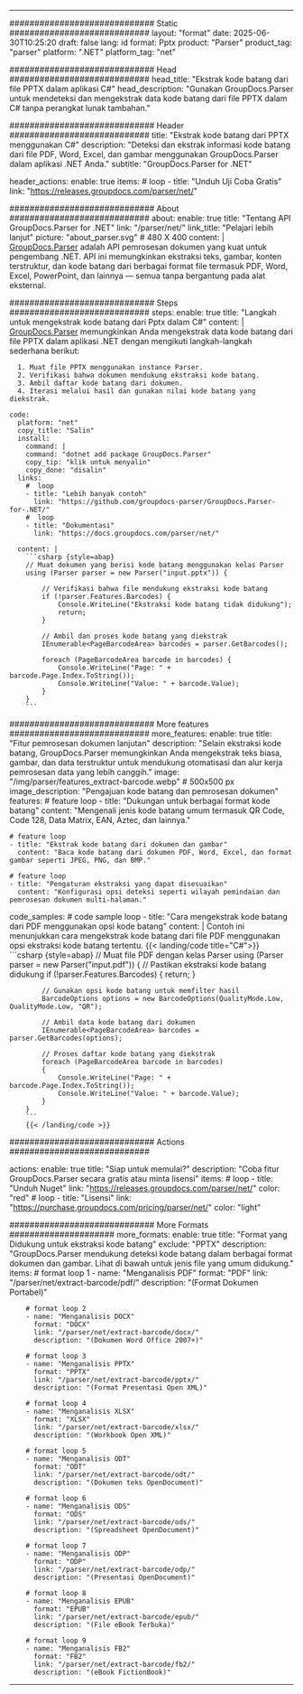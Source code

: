 


---
############################# Static ############################
layout: "format"
date:  2025-06-30T10:25:20
draft: false
lang: id
format: Pptx
product: "Parser"
product_tag: "parser"
platform: ".NET"
platform_tag: "net"

############################# Head ############################
head_title: "Ekstrak kode batang dari file PPTX dalam aplikasi C#"
head_description: "Gunakan GroupDocs.Parser untuk mendeteksi dan mengekstrak data kode batang dari file PPTX dalam C# tanpa perangkat lunak tambahan."

############################# Header ############################
title: "Ekstrak kode batang dari PPTX menggunakan C#" 
description: "Deteksi dan ekstrak informasi kode batang dari file PDF, Word, Excel, dan gambar menggunakan GroupDocs.Parser dalam aplikasi .NET Anda."
subtitle: "GroupDocs.Parser for .NET" 

header_actions:
  enable: true
  items:
    #  loop
    - title: "Unduh Uji Coba Gratis"
      link: "https://releases.groupdocs.com/parser/net/"
      
############################# About ############################
about:
    enable: true
    title: "Tentang API GroupDocs.Parser for .NET"
    link: "/parser/net/"
    link_title: "Pelajari lebih lanjut"
    picture: "about_parser.svg" # 480 X 400
    content: |
       [GroupDocs.Parser](/parser/net/) adalah API pemrosesan dokumen yang kuat untuk pengembang .NET. API ini memungkinkan ekstraksi teks, gambar, konten terstruktur, dan kode batang dari berbagai format file termasuk PDF, Word, Excel, PowerPoint, dan lainnya — semua tanpa bergantung pada alat eksternal.

############################# Steps ############################
steps:
    enable: true
    title: "Langkah untuk mengekstrak kode batang dari Pptx dalam C#"
    content: |
      [GroupDocs.Parser](/parser/net/) memungkinkan Anda mengekstrak data kode batang dari file PPTX dalam aplikasi .NET dengan mengikuti langkah-langkah sederhana berikut:
      
      1. Muat file PPTX menggunakan instance Parser.
      2. Verifikasi bahwa dokumen mendukung ekstraksi kode batang.
      3. Ambil daftar kode batang dari dokumen.
      4. Iterasi melalui hasil dan gunakan nilai kode batang yang diekstrak.
   
    code:
      platform: "net"
      copy_title: "Salin"
      install:
        command: |
        command: "dotnet add package GroupDocs.Parser"
        copy_tip: "klik untuk menyalin"
        copy_done: "disalin"
      links:
        #  loop
        - title: "Lebih banyak contoh"
          link: "https://github.com/groupdocs-parser/GroupDocs.Parser-for-.NET/"
        #  loop
        - title: "Dokumentasi"
          link: "https://docs.groupdocs.com/parser/net/"
          
      content: |
        ```csharp {style=abap}
        // Muat dokumen yang berisi kode batang menggunakan kelas Parser
        using (Parser parser = new Parser("input.pptx")) {

            // Verifikasi bahwa file mendukung ekstraksi kode batang
            if (!parser.Features.Barcodes) {
                Console.WriteLine("Ekstraksi kode batang tidak didukung");
                return;
            }

            // Ambil dan proses kode batang yang diekstrak
            IEnumerable<PageBarcodeArea> barcodes = parser.GetBarcodes();

            foreach (PageBarcodeArea barcode in barcodes) {
                Console.WriteLine("Page: " + barcode.Page.Index.ToString());
                Console.WriteLine("Value: " + barcode.Value);
            }
        }
        ```  

############################# More features ############################
more_features:
  enable: true
  title: "Fitur pemrosesan dokumen lanjutan"
  description: "Selain ekstraksi kode batang, GroupDocs.Parser memungkinkan Anda mengekstrak teks biasa, gambar, dan data terstruktur untuk mendukung otomatisasi dan alur kerja pemrosesan data yang lebih canggih."
  image: "/img/parser/features_extract-barcode.webp" # 500x500 px
  image_description: "Pengajuan kode batang dan pemrosesan dokumen"
  features:
    # feature loop
    - title: "Dukungan untuk berbagai format kode batang"
      content: "Mengenali jenis kode batang umum termasuk QR Code, Code 128, Data Matrix, EAN, Aztec, dan lainnya."

    # feature loop
    - title: "Ekstrak kode batang dari dokumen dan gambar"
      content: "Baca kode batang dari dokumen PDF, Word, Excel, dan format gambar seperti JPEG, PNG, dan BMP."

    # feature loop
    - title: "Pengaturan ekstraksi yang dapat disesuaikan"
      content: "Konfigurasi opsi deteksi seperti wilayah pemindaian dan pemrosesan dokumen multi-halaman."
      
  code_samples:
    # code sample loop
    - title: "Cara mengekstrak kode batang dari PDF menggunakan opsi kode batang"
      content: |
        Contoh ini menunjukkan cara mengekstrak kode batang dari file PDF menggunakan opsi ekstraksi kode batang tertentu.
        {{< landing/code title="C#">}}
        ```csharp {style=abap}
        //  Muat file PDF dengan kelas Parser
        using (Parser parser = new Parser("input.pdf"))
        {
            // Pastikan ekstraksi kode batang didukung
            if (!parser.Features.Barcodes)
            {
                return;
            }

            // Gunakan opsi kode batang untuk memfilter hasil
            BarcodeOptions options = new BarcodeOptions(QualityMode.Low, QualityMode.Low, "QR");

            // Ambil data kode batang dari dokumen
            IEnumerable<PageBarcodeArea> barcodes = parser.GetBarcodes(options);

            // Proses daftar kode batang yang diekstrak
            foreach (PageBarcodeArea barcode in barcodes)
            {
                Console.WriteLine("Page: " + barcode.Page.Index.ToString());
                Console.WriteLine("Value: " + barcode.Value);
            }
        }
        ```
        {{< /landing/code >}}


############################# Actions ############################

actions:
  enable: true
  title: "Siap untuk memulai?"
  description: "Coba fitur GroupDocs.Parser secara gratis atau minta lisensi"
  items:
    #  loop
    - title: "Unduh Nuget"
      link: "https://releases.groupdocs.com/parser/net/"
      color: "red"
        #  loop
    - title: "Lisensi"
      link: "https://purchase.groupdocs.com/pricing/parser/net/"
      color: "light"


############################# More Formats #####################
more_formats:
    enable: true
    title: "Format yang Didukung untuk ekstraksi kode batang"
    exclude: "PPTX"
    description: "GroupDocs.Parser mendukung deteksi kode batang dalam berbagai format dokumen dan gambar. Lihat di bawah untuk jenis file yang umum didukung."
    items: 
        # format loop 1
        - name: "Menganalisis PDF"
          format: "PDF"
          link: "/parser/net/extract-barcode/pdf/"
          description: "(Format Dokumen Portabel)"
          
        # format loop 2
        - name: "Menganalisis DOCX"
          format: "DOCX"
          link: "/parser/net/extract-barcode/docx/"
          description: "(Dokumen Word Office 2007+)"
          
        # format loop 3
        - name: "Menganalisis PPTX"
          format: "PPTX"
          link: "/parser/net/extract-barcode/pptx/"
          description: "(Format Presentasi Open XML)"
          
        # format loop 4
        - name: "Menganalisis XLSX"
          format: "XLSX"
          link: "/parser/net/extract-barcode/xlsx/"
          description: "(Workbook Open XML)"
          
        # format loop 5
        - name: "Menganalisis ODT"
          format: "ODT"
          link: "/parser/net/extract-barcode/odt/"
          description: "(Dokumen teks OpenDocument)"
          
        # format loop 6
        - name: "Menganalisis ODS"
          format: "ODS"
          link: "/parser/net/extract-barcode/ods/"
          description: "(Spreadsheet OpenDocument)"
          
        # format loop 7
        - name: "Menganalisis ODP"
          format: "ODP"
          link: "/parser/net/extract-barcode/odp/"
          description: "(Presentasi OpenDocument)"
          
        # format loop 8
        - name: "Menganalisis EPUB"
          format: "EPUB"
          link: "/parser/net/extract-barcode/epub/"
          description: "(File eBook Terbuka)"
          
        # format loop 9
        - name: "Menganalisis FB2"
          format: "FB2"
          link: "/parser/net/extract-barcode/fb2/"
          description: "(eBook FictionBook)"
         
          

---